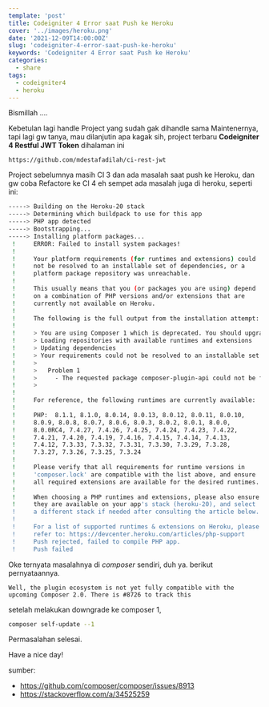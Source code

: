 ```yaml
---
template: 'post'
title: Codeigniter 4 Error saat Push ke Heroku
cover: '../images/heroku.png'
date: '2021-12-09T14:00:00Z'
slug: 'codeigniter-4-error-saat-push-ke-heroku'
keywords: 'Codeigniter 4 Error saat Push ke Heroku'
categories:
  - share
tags:
  - codeigniter4
  - heroku
---
```


Bismillah ....

Kebetulan lagi handle Project yang sudah gak dihandle sama Maintenernya, tapi lagi gw tanya, mau dilanjutin apa kagak sih, project terbaru **Codeigniter 4 Restful JWT Token** dihalaman ini

```https://github.com/mdestafadilah/ci-rest-jwt```

Project sebelumnya masih CI 3 dan ada masalah saat push ke Heroku, dan gw coba Refactore ke CI 4 eh sempet ada masalah juga di heroku, seperti ini:

```bash
-----> Building on the Heroku-20 stack
-----> Determining which buildpack to use for this app
-----> PHP app detected
-----> Bootstrapping...
-----> Installing platform packages...
 !     ERROR: Failed to install system packages!
 !     
 !     Your platform requirements (for runtimes and extensions) could
 !     not be resolved to an installable set of dependencies, or a
 !     platform package repository was unreachable.
 !     
 !     This usually means that you (or packages you are using) depend
 !     on a combination of PHP versions and/or extensions that are
 !     currently not available on Heroku.
 !     
 !     The following is the full output from the installation attempt:
 !     
 !     > You are using Composer 1 which is deprecated. You should upgrade to Composer 2, see https://blog.packagist.com/deprecating-composer-1-support/
 !     > Loading repositories with available runtimes and extensions
 !     > Updating dependencies
 !     > Your requirements could not be resolved to an installable set of packages.
 !     > 
 !     >   Problem 1
 !     >     - The requested package composer-plugin-api could not be found in any version, there may be a typo in the package name.
 !     > 
 !     
 !     For reference, the following runtimes are currently available:
 !     
 !     PHP:  8.1.1, 8.1.0, 8.0.14, 8.0.13, 8.0.12, 8.0.11, 8.0.10, 
 !     8.0.9, 8.0.8, 8.0.7, 8.0.6, 8.0.3, 8.0.2, 8.0.1, 8.0.0, 
 !     8.0.0RC4, 7.4.27, 7.4.26, 7.4.25, 7.4.24, 7.4.23, 7.4.22, 
 !     7.4.21, 7.4.20, 7.4.19, 7.4.16, 7.4.15, 7.4.14, 7.4.13, 
 !     7.4.12, 7.3.33, 7.3.32, 7.3.31, 7.3.30, 7.3.29, 7.3.28, 
 !     7.3.27, 7.3.26, 7.3.25, 7.3.24
 !     
 !     Please verify that all requirements for runtime versions in
 !     'composer.lock' are compatible with the list above, and ensure
 !     all required extensions are available for the desired runtimes.
 !     
 !     When choosing a PHP runtimes and extensions, please also ensure
 !     they are available on your app's stack (heroku-20), and select
 !     a different stack if needed after consulting the article below.
 !     
 !     For a list of supported runtimes & extensions on Heroku, please
 !     refer to: https://devcenter.heroku.com/articles/php-support
 !     Push rejected, failed to compile PHP app.
 !     Push failed
```

Oke ternyata masalahnya di *composer* sendiri, duh ya. berikut pernyataannya.

```Well, the plugin ecosystem is not yet fully compatible with the upcoming Composer 2.0. There is #8726 to track this```

setelah melakukan downgrade ke composer 1,

```bash
composer self-update --1
```

Permasalahan selesai.

Have a nice day!

sumber:
- https://github.com/composer/composer/issues/8913
- https://stackoverflow.com/a/34525259
